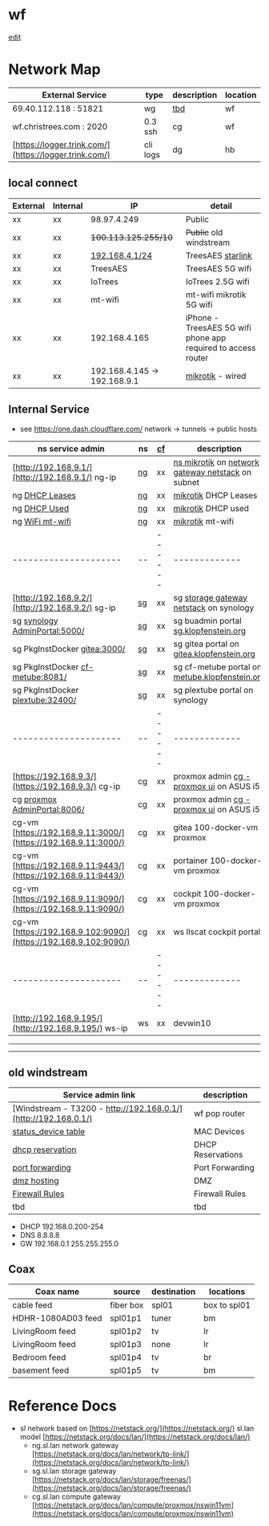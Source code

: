 # wf

[edit](https://github.com/2cld/cf/edit/master/docs/wf.md)
# Network Map

| External Service             | type | description | location    |
|------------------------------|------|-------------|-------------|
|   69.40.112.118   : 51821  | wg | [tbd]() | wf |
| wf.christrees.com :  2020  | 0.3 ssh  | cg | wf |
| [https://logger.trink.com/](https://logger.trink.com/) | cli logs | dg | hb |


## local connect

| External | Internal | IP | detail |
|-------|-------|---------------|---|
| xx | xx | 98.97.4.249 | Public |
| xx | xx | ~~100.113.125.255/10~~ | ~~Public~~ old windstream |
| xx | xx | [192.168.4.1/24](http://192.168.4.1/) | TreesAES [starlink](https://www.starlink.com/) |
| xx | xx | TreesAES | TreesAES 5G wifi |
| xx | xx | IoTrees | IoTrees 2.5G wifi |
| xx | xx | mt-wifi | mt-wifi mikrotik 5G wifi |
| xx | xx | 192.168.4.165 | iPhone - TreesAES 5G wifi phone app required to access router |
| xx | xx | 192.168.4.145 -> 192.168.9.1 | [mikrotik](https://netstack.org/docs/lan/network/mikrotik/) - wired |


## Internal Service 
- see https://one.dash.cloudflare.com/ network -> tunnels -> public hosts

| ns service admin    | ns | [cf](https://one.dash.cloudflare.com/) | description | location | [zt](https://my.zerotier.com/) |
|---------------------|--|------|-------------|----|-----|
| [http://192.168.9.1/](http://192.168.9.1/) ng-ip  | [ng](https://netstack.org/docs/lan/network/) | xx | [ns mikrotik](https://netstack.org/docs/lan/network/mikrotik/) on [network gateway netstack](https://netstack.org/docs/lan/network/) on subnet | wf:ng | xx |
| ng [DHCP Leases](http://192.168.9.1/webfig/#IP:DHCP_Server.Leases) | [ng](https://netstack.org/docs/lan/network/) | xx | [mikrotik](https://netstack.org/docs/lan/network/mikrotik/) DHCP Leases | wf:ng | xx |
| ng [DHCP Used](http://192.168.9.1/webfig/#IP:Pool.Used_Addresses) | [ng](https://netstack.org/docs/lan/network/) | xx | [mikrotik](https://netstack.org/docs/lan/network/mikrotik/) DHCP used | wf:ng | xx |
| ng [WiFi mt-wifi](http://192.168.9.1/webfig/#Wireless.Security_Profiles) | [ng](https://netstack.org/docs/lan/network/) | xx | [mikrotik](https://netstack.org/docs/lan/network/mikrotik/) mt-wifi | wf:ng | xx |
|---------------------|--|------|-------------|----|-----|
| [http://192.168.9.2/](http://192.168.9.2/) sg-ip | [sg](https://netstack.org/docs/lan/storage/) | xx | sg  [storage gateway netstack](https://netstack.org/docs/lan/storage/) on synology | wf:sg  | 10.147.17.209 |
| sg [synology AdminPortal:5000/](http://192.168.9.2:5000/) | [sg](https://netstack.org/docs/lan/storage/) | xx | sg buadmin portal [sg.klopfenstein.org](https://sg.klopfenstein.org/) | wf:sg  | [10.147.17.209:5000/](http://10.147.17.209:5000/) |
| sg PkgInstDocker [gitea:3000/](http://192.168.9.2:3000/) | [sg](https://netstack.org/docs/lan/storage/) | xx | sg gitea portal on [gitea.klopfenstein.org](https://gitea.klopfenstein.org/) | wf:sg  | [10.147.17.209:3000/](http://10.147.17.209:3000/) |
| sg PkgInstDocker [cf-metube:8081/](http://192.168.9.2:8081/) | [sg](https://netstack.org/docs/lan/storage/) | xx | sg cf-metube portal on [metube.klopfenstein.org](https://metube.klopfenstein.org/) | wf:sg  | [10.147.17.209:8081/](http://10.147.17.209:8081/) |
| sg PkgInstDocker [plextube:32400/](http://192.168.9.2:32400/) | [sg](https://netstack.org/docs/lan/storage/) | xx | sg plextube portal on synology | wf:sg  | [10.147.17.209:32400/](http://10.147.17.209:32400/) |
|---------------------|--|------|-------------|----|-----|
| [https://192.168.9.3/](https://192.168.9.3/) cg-ip  | cg | xx | proxmox admin [cg - proxmox ui](https://192.168.9.3:8006/) on ASUS i5 | wf:cg  | na |
| cg [proxmox AdminPortal:8006/](https://192.168.9.3:8006/) | cg | xx | proxmox admin [cg - proxmox ui](https://192.168.9.3:8006/) on ASUS i5 | wf:cg  | na |
| cg-vm [https://192.168.9.11:3000/](https://192.168.9.11:3000/) | cg  | xx | gitea 100-docker-vm proxmox | wf:ns | na |
| cg-vm [https://192.168.9.11:9443/](https://192.168.9.11:9443/) | cg  | xx | portainer 100-docker-vm proxmox | wf:ns | na |
| cg-vm [https://192.168.9.11:9090/](https://192.168.9.11:9090/) | cg  | xx | cockpit 100-docker-vm proxmox | wf:ns | na |
| cg-vm [https://192.168.9.102:9090/](https://192.168.9.102:9090/) | cg  | xx | ws llscat cockpit portal | wf:ws | na |
|---------------------|--|------|-------------|----|-----|
| [http://192.168.9.195/](http://192.168.9.195/) ws-ip | ws | xx | devwin10 | wf:ws  | 10.147.17.165 |


---
---

## old windstream
| Service admin link | description |
|---|---|
| [Windstream - T3200 - http://192.168.0.1/](http://192.168.0.1/) | wf pop router |
| [status_device table](http://192.168.0.1/modemstatus_lanstatus.html) | MAC Devices |
| [dhcp reservation](http://192.168.0.1/advancedsetup_dhcpreservation.html) | DHCP Reservations |
| [port forwarding](http://192.168.0.1/advancedsetup_advancedportforwarding.html) | Port Forwarding |
| [dmz hosting](http://192.168.0.1/advancedsetup_dmzhosting.html) | DMZ |
| [Firewall Rules](http://192.168.0.1/advancedsetup_firewallsettings.html) | Firewall Rules |
| tbd | tbd |

- DHCP 192.168.0.200-254
- DNS 8.8.8.8
- GW 192.168.0.1 255.255.255.0

## Coax

| Coax name  | source   | destination | locations |
| ---------- |----------|-------------|-----------|
| cable feed | fiber box | spl01    | box to spl01 |
| HDHR-1080AD03 feed | spl01p1 | tuner | bm |
| LivingRoom feed | spl01p2 | tv | lr |
| LivingRoom feed | spl01p3 | none | lr |
| Bedroom feed | spl01p4 | tv | br |
| basement feed | spl01p5 | tv | bm |

# Reference Docs
- sl network based on [https://netstack.org/](https://netstack.org/) sl.lan model [https://netstack.org/docs/lan/](https://netstack.org/docs/lan/)
  - ng.sl.lan network gateway [https://netstack.org/docs/lan/network/tp-link/](https://netstack.org/docs/lan/network/tp-link/)
  - sg.sl.lan storage gateway [https://netstack.org/docs/lan/storage/freenas/](https://netstack.org/docs/lan/storage/freenas/)
  - cg.sl.lan compute gateway [https://netstack.org/docs/lan/compute/proxmox/nswin11vm](https://netstack.org/docs/lan/compute/proxmox/nswin11vm)

